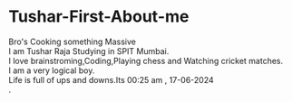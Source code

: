 # Tushar-First-About-me

Bro's Cooking something Massive<br>
I am Tushar Raja Studying in SPIT Mumbai.<br>
I love brainstroming,Coding,Playing chess and Watching cricket matches.<br>
I am a very logical boy.<br>
Life is full of ups and downs.Its 00:25 am , 17-06-2024<br>.

